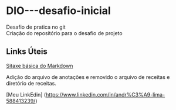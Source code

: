 # DIO---desafio-inicial
Desafio de pratica no git <br>
Criação do repositório para o desafio de projeto

## Links Úteis

[Sitaxe básica do Markdown](https://www.markdownguide.org/getting-started/)

Adição do arquivo de anotações e removido o arquivo de receitas e diretório de receitas.

[Meu LinkEdin] (https://www.linkedin.com/in/andr%C3%A9-lima-588413239/)
